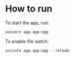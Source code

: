 # How to run

To start the app, run:

```shell
uvicorn app.app:app
```

To enable file watch:
```shell
uvicorn app.app:app --reload
```